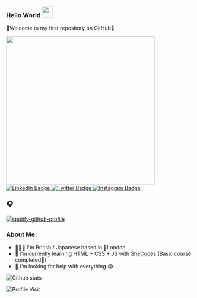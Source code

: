 ### Hello World <img src="https://raw.githubusercontent.com/MartinHeinz/MartinHeinz/master/wave.gif" width="30px">

<div id="title" align=left">
<p> 🌼Welcome to my first repository on GitHub🌼</p>
</div>
                             
<div id="header" align="left">
  <img src="https://media.giphy.com/media/p5TDWmUYF0Vzhp7Gpl/giphy.gif" width="400"/>
</div>

<div id="badges">
  <a href="https://www.linkedin.com/feed/">
    <img src="https://img.shields.io/badge/LinkedIn-pink?style=for-the-badge&logo=linkedin&logoColor=white" alt="LinkedIn Badge"/>
  </a>

  <a href="https://twitter.com/hanajeavons">
    <img src="https://img.shields.io/badge/Twitter-pink?style=for-the-badge&logo=twitter&logoColor=white" alt="Twitter Badge"/>
  </a>
                                                                                                                                <a href="https://www.instagram.com/hungryhana_">
    <img src="https://img.shields.io/badge/Instagram-pink?style=for-the-badge&logo=instagram&logoColor=white" alt="Instagram Badge" />
  </a>
                                                                                                                      
### 🎧                                                                                                                   
[![spotify-github-profile](https://spotify-github-profile.vercel.app/api/view?uid=31dyeqwpw37qzo3bkn3ujmryrk4q&cover_image=true&theme=novatorem&bar_color=ffc0c1&bar_color_cover=false)](https://spotify-github-profile.vercel.app/api/view?uid=31dyeqwpw37qzo3bkn3ujmryrk4q&redirect=true)                                                                                                                     
                                                                                                                             
                                                                                                                             

                                                                                                                        
</div>



### About Me: 
- 🙋🏻‍♀️ I'm British / Japanese based in 📍London
- 🌱 I’m currently learning HTML + CSS + JS with <a href=https://www.shecodes.io/>SheCodes</a> (Basic course completed💪)
- 🤔 I’m looking for help with everything 😂

![Github stats](https://github-readme-stats.vercel.app/api?username=hanajv&theme=moltack&show_icons=true&count_private=true)

 <img src="https://komarev.com/ghpvc/?username=hanajv&style=for-the-badge&color=ff69b4" alt="Profile Visit"/>




